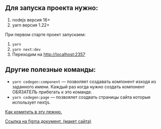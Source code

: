 ## Для запуска проекта нужно:

1. nodejs версия 16+
2. yarn версия 1.22+

При первом старте проект запускаем:

1. `yarn`
2. `yarn next:dev`
3. Переходим на [http://localhost:2357](http://localhost:2357)

## Другие полезные команды:

- `yarn codegen:component` — позволяет создавать компонент изходя из заданного имени. Каждый раз когда нужно создать компонент ОБЯЗАТЕЛЬ прибегать к это команде.
- `yarn codegen:page` — позвоялет создвать страницы сайта которые использует nextjs.

[Как комитить в эту пежню.](CONTRIBUTING.md)

[Ссылка на figma документ. (макет сайта)](https://www.figma.com/file/iVauDIwxcuUR2S6t06PBQF/kv-site?node-id=0%3A1)
